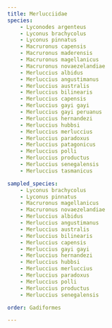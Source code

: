 ```yaml
---
title: Merlucciidae
species:
    - Lyconodes argenteus
    - Lyconus brachycolus
    - Lyconus pinnatus
    - Macruronus capensis
    - Macruronus maderensis
    - Macruronus magellanicus
    - Macruronus novaezelandiae
    - Merluccius albidus
    - Merluccius angustimanus
    - Merluccius australis
    - Merluccius bilinearis
    - Merluccius capensis
    - Merluccius gayi gayi
    - Merluccius gayi peruanus
    - Merluccius hernandezi
    - Merluccius hubbsi
    - Merluccius merluccius
    - Merluccius paradoxus
    - Merluccius patagonicus
    - Merluccius polli
    - Merluccius productus
    - Merluccius senegalensis
    - Merluccius tasmanicus

sampled_species:
    - Lyconus brachycolus
    - Lyconus pinnatus
    - Macruronus magellanicus
    - Macruronus novaezelandiae
    - Merluccius albidus
    - Merluccius angustimanus
    - Merluccius australis
    - Merluccius bilinearis
    - Merluccius capensis
    - Merluccius gayi gayi
    - Merluccius hernandezi
    - Merluccius hubbsi
    - Merluccius merluccius
    - Merluccius paradoxus
    - Merluccius polli
    - Merluccius productus
    - Merluccius senegalensis

order: Gadiformes

---
```

